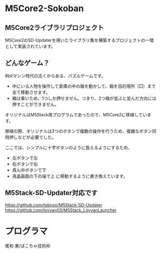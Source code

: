 #     M5Core2-Sokoban
## M5Core2ライブラリプロジェクト
M5Core2のSD-Updaterを用いたライブラリ集を構築するプロジェクトの一環として実装されています。

## どんなゲーム？

8bitマシン時代の古くからある、パズルゲームです。

- 中にいる人物を操作して倉庫の中の箱を動かして、箱を目的場所（□）まで全て移動させます。
- 箱は重いため、1つしか押せません。つまり、2つ箱が並ぶと並んだ方向には押すことができません。

オリジナルはM5Stack用プログラムであったので、M5Core2に移植しています。

移植の際、オリジナルは3つのボタンで複数の操作を行うため、複雑なボタン同時押しなどが必要でした。

ここでは、シンプルに十字ボタンのように扱えるようにするため、
- 左ボタンで左
- 右ボタンで右
- 真ん中ボタンで下
- 液晶画面の下の端で上
に移動するように書き換えています。

## M5Stack-SD-Updater対応です

https://github.com/tobozo/M5Stack-SD-Updater 
https://github.com/lovyan03/M5Stack_LovyanLauncher 

# プログラマ

尾和 東/ぽこちゃ技術枠
